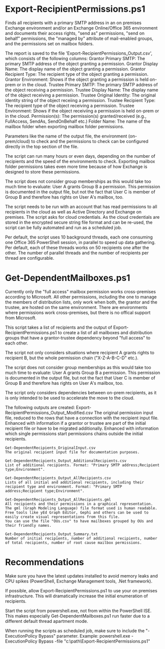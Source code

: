 Export-RecipientPermissions.ps1
==================================================
Finds all recipients with a primary SMTP address in an on premises Exchange environment and/or an Exchange Online/Office 365 environment and documents their
	access rights,
	"send as" permissions,
	"send on behalf" permissions,
	the "managed by" attribute of mail-enabled groups,
	and the permissions set on mailbox folders.

The report is saved to the file 'Export-RecipientPermissions_Output.csv', which consists of the following columns:
	Grantor Primary SMTP: The primary SMTP address of the object granting a permission.
	Grantor Display Name: The display name of the object granting a permission.
	Grantor Recipient Type: The recipient type of the object granting a permission.
	Grantor Environment: Shows if the object granting a permission is held on-prem or in the cloud.
	Trustee Primary SMTP: The primary SMTP address of the object receiving a permission.
	Trustee Display Name: The display name of the object receiving a permission.
	Trustee Original Identity: The original identity string of the object receiing a permission.
	Trustee Recipient Type: The recipient type of the object receiving a permission.
	Trustee Environment: Shows if the object receiviing a permission is held on-prem or in the cloud.
	Permission(s): The permission(s) granted/received (e.g., FullAccess, SendAs, SendOnBehalf etc.)
	Folder Name: The name of the mailbox folder when exporting mailbox folder permissions.

Parameters like the name of the output file, the environment (on-prem/cloud) to check and the permissions to check can be configured directly in the top section of the file.

The script can run many hours or even days, depending on the number of recipients and the speed of the environments to check.
Exporting mailbox folder permissions takes even more time because of how Exchange is designed to store these permissions.

The script does not consider group memberships as this would take too much time to evaluate: User A grants Group B a permission. This permission is documented in the output file, but not the fact that User C is member of Group B and therefore has rights on User A's mailbox, too.

The script needs to be run with an account that has read permissions to all recipients in the cloud as well as Active Directory and Exchange on premises. The script asks for cloud credentials.
As the cloud credentials are stored in the encrypted secure string file format and can be re-used, the script can be fully automated and run as a scheduled job.

Per default, the script uses 10 background threads, each one consuming one Office 365 PowerShell session, in parallel to speed up data gathering. Per default, each of these threads works on 50 recipients one after the other. The number of parallel threads and the number of recipients per thread are configurable.


Get-DependentMailboxes.ps1
==================================================
Currently only the "full access" mailbox permission works cross-premises according to Microsoft. All other permissions, including the one to manage the members of distribution lists, only work when both, the grantor and the trustee, are hosted on the same environment.
There are environments where permissions work cross-premises, but there is no offical support from Microsoft.

This script takes a list of recipients and the output of Export-RecipientPermissions.ps1 to create a list of all mailboxes and distribution groups that have a grantor-trustee dependency beyond "full access" to each other.

The script not only considers situations where recipient A grants rights to recipient B, but the whole permission chain ("X-Z-A-B-C-D" etc.).

The script does not consider group memberships as this would take too much time to evaluate: User A grants Group B a permission. This permission is documented in the output file, but not the fact that User C is member of Group B and therefore has rights on User A's mailbox, too.

The script only considers dependencies between on-prem recipients, as it is only intended to be used to accelerate the move to the cloud.

The following outputs are created:
	Export-RecipientPermissions_Output_Modified.csv
	The original permission input file, reduced to the rows that have a connection with the recipient input file.
	Enhanced with information if a grantor or trustee are part of the initial recipient file or have to be migrated additionally.
	Enhanced with information which single permissions start permissions chains outside the initial recipients.

	Get-DependentRecipients_OriginalInput.csv
	The original recipient input file for documentation purposes.

	Get-DependentRecipients_Output_AdditionalRecipients.csv
	List of additional recipients. Format: "Primary SMTP address;Recipient type;Environment".

	Get-DependentRecipients_Output_AllRecipients.csv
	Lists of all initial and additional recipients, including their recipient type and environment. Format: "Primary SMTP address;Recipient type;Environment".

	Get-DependentRecipients_Output_AllRecipients.gml
	All recipients and their permissions in a graphical representation. The gml (Graph Modeling Language) file format used is human readable. Free tools like yEd Graph Editor, Gephi and others can be used to easily create visual representations from this file.
	You can use the file "OUs.csv" to have mailboxes grouped by OUs and their friendly names.

	Get-DependentRecipients_Output_Summary.txt
	Number of initial recipients, number of additional recipients, number of total recipients, number of root cause mailbox permissions.


Recommendations
==================================================
Make sure you have the latest updates installed to avoid memory leaks and CPU spikes (PowerShell, Exchange Management tools, .Net framework).

If possible, allow Export-RecipientPermissions.ps1 to use your on premises infrastructure. This will dramatically increase the initial enumeration of recipients.

Start the script from powershell.exe, not from within the PowerShell ISE. This makes especially Get-DependentMailboxes.ps1 run faster due to a different default thread apartment mode.

When running the scripts as scheduled job, make sure to include the "-ExecutionPolicy Bypass" parameter.
Example: powershell.exe -ExecutionPolicy Bypass -file "c:\path\Export-RecipientPermissions.ps1"
